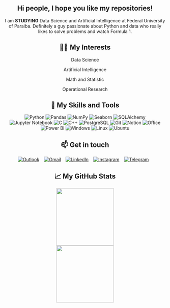 <div align='center'>

<h2 align="center">Hi people, I hope you like my repositories!</h2>  
  
I am **STUDYING** Data Science and Artificial Intelligence at Federal University of Paraiba. Definitely a guy passionate about Python and data who really likes to solve problems and watch Formula 1.

## 🙋‍♂️ My Interests
Data Science
  
Artificial Intelligence
  
Math and Statistic
  
Operational Research
  
## 💪 My Skills and Tools

![Python](https://img.shields.io/badge/python-3670A0?style=for-the-badge&logo=python&logoColor=ffdd54)
![Pandas](https://img.shields.io/badge/pandas-%23013243.svg?style=for-the-badge&logo=pandas&logoColor=white)
![NumPy](https://img.shields.io/badge/numpy-%23013243.svg?style=for-the-badge&logo=numpy&logoColor=white)
![Seaborn](https://img.shields.io/badge/seaborn-%23013243.svg?style=for-the-badge&logo=seaborn&logoColor=white)
![SQLAlchemy](https://img.shields.io/badge/SQLAlchemy-%23013243?style=for-the-badge&logo=sqlalchemy&logoColor=ffdd54)
![Jupyter Notebook](https://img.shields.io/badge/jupyter-%23F37821.svg?style=for-the-badge&logo=jupyter&logoColor=white)
![C](https://img.shields.io/badge/C-00599C?style=for-the-badge&logo=c&logoColor=white)
![C++](https://img.shields.io/badge/C%2B%2B-00599C?style=for-the-badge&logo=c%2B%2B&logoColor=white)
![PostgreSQL](https://img.shields.io/badge/PostgreSQL-316192?style=for-the-badge&logo=postgresql&logoColor=white)
![Git](https://img.shields.io/badge/Git-E34F26?style=for-the-badge&logo=git&logoColor=white)
![Notion](https://img.shields.io/badge/Notion-%23000000.svg?style=for-the-badge&logo=notion&logoColor=white)
![Office](https://img.shields.io/badge/Microsoft_Office-D83B01?style=for-the-badge&logo=microsoft-office&logoColor=white)
![Power Bi](https://img.shields.io/badge/power_bi-F2C811?style=for-the-badge&logo=powerbi&logoColor=black)
![Windows](https://img.shields.io/badge/Windows-017AD7?style=for-the-badge&logo=windows&logoColor=white)
![Linux](https://img.shields.io/badge/Linux-FCC624?style=for-the-badge&logo=linux&logoColor=black)
![Ubuntu](https://img.shields.io/badge/Ubuntu-E95420?style=for-the-badge&logo=ubuntu&logoColor=white)


## 📫 Get in touch
[![Outlook](https://img.shields.io/badge/Microsoft_Outlook-0078D4?style=for-the-badge&logo=microsoft-outlook&logoColor=white)](mailto:davirpp@hotmail.com) &ensp;
[![Gmail](https://img.shields.io/badge/Gmail-D14836?style=for-the-badge&logo=gmail&logoColor=white)](mailto:davirpp.ds@gmail.com) &ensp;
[![LinkedIn](https://img.shields.io/badge/linkedin-%230077B5.svg?style=for-the-badge&logo=linkedin&logoColor=white)](https://www.linkedin.com/in/davirpp) &ensp;
[![Instagram](https://img.shields.io/badge/Instagram-%23E4405F.svg?style=for-the-badge&logo=Instagram&logoColor=white)](https://instagram.com/davirpp) &ensp;
[![Telegram](https://img.shields.io/badge/Telegram-2CA5E0?style=for-the-badge&logo=telegram&logoColor=white)](https://t.me/Davirpp) &ensp;


## &#x1f4c8; My GitHub Stats

</details>
<div align='center'>
<div>
  <a href="https://github.com/davirpp">
  <img height="180em" src="https://github-readme-stats.vercel.app/api/top-langs/?username=davirpp&layout=compact&langs_count=7&theme=github_dark"/>
</div>

<div>
  <a href="https://github.com/davirpp">
  <img height="180em" src="https://github-profile-summary-cards.vercel.app/api/cards/profile-details?username=davirpp&theme=github_dark"/>
</div>

